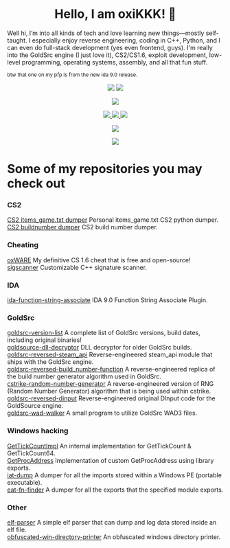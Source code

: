 <div>
 <h1 align="center">Hello, I am oxiKKK! 👋</h1>
 <p>Well hi, I’m into all kinds of tech and love learning new things—mostly self-taught. I especially enjoy reverse engineering, coding in C++, Python, and I can even do full-stack development (yes even frontend, guys). I'm really into the GoldSrc engine (I just love it), CS2/CS1.6, exploit development, low-level programming, operating systems, assembly, and all that fun stuff.
</div>

<sup>btw that one on my pfp is from the new ida 9.0 release.</sup>

<div id="header" align="center">
  <p>
    <img src="https://img.shields.io/github/followers/oxiKKK?style=social/"></img>
    <img src="https://img.shields.io/github/stars/oxiKKK?style=social/"></img>
  </p>
  <p>
    <img src="https://komarev.com/ghpvc/?username=oxiKKK&color=blue"></img>
  </p>
  <p>
    <a href="https://www.youtube.com/c/OX666">
      <img src="https://img.shields.io/badge/YouTube-red?style=for-the-badge&logo=youtube&logoColor=white/"></img>
    </a>
    <a href="https://steamcommunity.com/id/oxiKKK">
      <img src="https://img.shields.io/badge/Steam-blue?style=for-the-badge&logo=steam&logoColor=white/"></img>
    </a>
    <a href="https://discordapp.com/users/363390198563864576/">
      <img src="https://img.shields.io/badge/Discord-white?style=for-the-badge&logo=discord&logoColor=white/"></img>
    </a>
  </p>
  <p>
    <a href="https://oxikkk.xyz/">
      <img src="https://img.shields.io/website?down_message=down%20%3A%28&label=PERSONAL%20BLOG&style=for-the-badge&up_message=up%21%20%3A%29&url=https%3A%2F%2Foxikkk.github.io%2F&logoColor=yellowgreen"></img></a>
    </a>
  </p>
  
  <img src="https://github-readme-stats-sigma-five.vercel.app/api/top-langs/?username=oxiKKK&hide_border=true&layout=compact" align="center" />
</div>

<div id="repos">
  <h1>Some of my repositories you may check out</h1>

  <h3>CS2</h3>
  <a href="https://github.com/oxiKKK/cs2-items-game-dumper">CS2 items_game.txt dumper</a> Personal items_game.txt CS2 python dumper.<br>
  <a href="https://github.com/oxiKKK/cs2-buildnumber-dumper">CS2 buildnumber dumper</a> CS2 build number dumper.<br>
 
  <h3>Cheating</h3>
  <a href="https://github.com/oxiKKK/oxware">oxWARE</a> My definitive CS 1.6 cheat that is free and open-source!<br>
  <a href="https://github.com/oxiKKK/sigscanner">sigscanner</a> Customizable C++ signature scanner.<br>

  <h3>IDA</h3>
  <a href="https://github.com/oxiKKK/ida-function-string-associate">ida-function-string-associate</a> IDA 9.0 Function String Associate Plugin.<br>

  <h3>GoldSrc</h3>
  <a href="https://github.com/oxiKKK/goldsrc-version-list">goldsrc-version-list</a> A complete list of GoldSrc versions, build dates, including original binaries!<br>
  <a href="https://github.com/oxiKKK/goldsource-dll-decryptor">goldsource-dll-decryptor</a> DLL decryptor for older GoldSrc builds.<br>
  <a href="https://github.com/oxiKKK/goldsrc-reversed-steam_api">goldsrc-reversed-steam_api</a> Reverse-engineered steam_api module that ships with the GoldSrc engine.<br>
  <a href="https://github.com/oxiKKK/goldsrc-reversed-build_number-function">goldsrc-reversed-build_number-function</a> A reverse-engineered replica of the build number generator algorithm used in GoldSrc.<br>
  <a href="https://github.com/oxiKKK/cstrike-random-number-generator">cstrike-random-number-generator</a> A reverse-engineered version of RNG (Random Number Generator) algorithm that is being used within cstrike.<br>
  <a href="https://github.com/oxiKKK/goldsrc-reversed-dinput">goldsrc-reversed-dinput</a> Reverse-engineered original DInput code for the GoldSource engine.<br>
  <a href="https://github.com/oxiKKK/goldsrc-wad-walker">goldsrc-wad-walker</a> A small program to utilize GoldSrc WAD3 files.<br>

  <h3>Windows hacking</h3>
  <a href="https://github.com/oxiKKK/GetTickCountImpl">GetTickCountImpl</a> An internal implementation for GetTickCount & GetTickCount64.<br>
  <a href="https://github.com/oxiKKK/GetProcAddress">GetProcAddress</a> Implementation of custom GetProcAddress using library exports.<br>
  <a href="https://github.com/oxiKKK/iat-dump">iat-dump</a> A dumper for all the imports stored within a Windows PE (portable executable).<br>
  <a href="https://github.com/oxiKKK/eat-fn-finder">eat-fn-finder</a> A dumper for all the exports that the specified module exports.<br>

  <h3>Other</h3>
  <a href="https://github.com/oxiKKK/elf-parser">elf-parser</a> A simple elf parser that can dump and log data stored inside an elf file.<br>
  <a href="https://github.com/oxiKKK/obfuscated-win-directory-printer">obfuscated-win-directory-printer</a> An obfuscated windows directory printer.<br>

</div>

</body>
